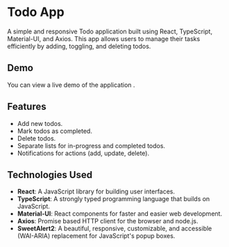 # Todo App

A simple and responsive Todo application built using React, TypeScript, Material-UI, and Axios. This app allows users to manage their tasks efficiently by adding, toggling, and deleting todos.


## Demo
You can view a live demo of the application [](https://my-app-delta-snowy.vercel.app/).

## Features
- Add new todos.
- Mark todos as completed.
- Delete todos.
- Separate lists for in-progress and completed todos.
- Notifications for actions (add, update, delete).

## Technologies Used
- **React**: A JavaScript library for building user interfaces.
- **TypeScript**: A strongly typed programming language that builds on JavaScript.
- **Material-UI**: React components for faster and easier web development.
- **Axios**: Promise based HTTP client for the browser and node.js.
- **SweetAlert2**: A beautiful, responsive, customizable, and accessible (WAI-ARIA) replacement for JavaScript's popup boxes.
